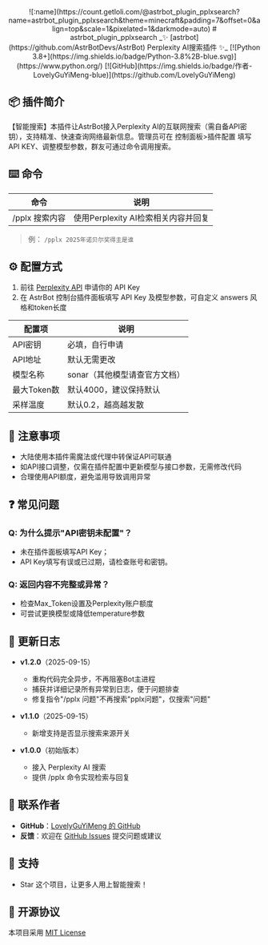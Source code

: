 </div>
<div align="center">
![:name](https://count.getloli.com/@astrbot_plugin_pplxsearch?name=astrbot_plugin_pplxsearch&theme=minecraft&padding=7&offset=0&align=top&scale=1&pixelated=1&darkmode=auto)
# astrbot_plugin_pplxsearch
_✨ [astrbot](https://github.com/AstrBotDevs/AstrBot) Perplexity AI搜索插件 ✨_
[![Python 3.8+](https://img.shields.io/badge/Python-3.8%2B-blue.svg)](https://www.python.org/)
[![GitHub](https://img.shields.io/badge/作者-LovelyGuYiMeng-blue)](https://github.com/LovelyGuYiMeng)
</div>

## 📦 插件简介
【智能搜索】本插件让AstrBot接入Perplexity AI的互联网搜索（需自备API密钥），支持精准、快速查询网络最新信息。管理员可在 控制面板>插件配置 填写API KEY、调整模型参数，群友可通过命令调用搜索。

## ⌨️ 命令
|     命令           |      说明                           |
|:------------------:|:-----------------------------------:|
| /pplx 搜索内容     | 使用Perplexity AI检索相关内容并回复  |

> 例： `/pplx 2025年诺贝尔奖得主是谁`

## ⚙️ 配置方式
1. 前往 [Perplexity API](https://www.perplexity.ai) 申请你的 API Key
2. 在 AstrBot 控制台插件面板填写 API Key 及模型参数，可自定义 answers 风格和token长度

| 配置项          | 说明                      |
| --------------- | ------------------------- |
| API密钥         | 必填，自行申请            |
| API地址         | 默认无需更改              |
| 模型名称        | sonar（其他模型请查官方文档） |
| 最大Token数     | 默认4000，建议保持默认    |
| 采样温度        | 默认0.2，越高越发散       |

## 📌 注意事项
- 大陆使用本插件需魔法或代理中转保证API可联通
- 如API接口调整，仅需在插件配置中更新模型与接口参数，无需修改代码
- 合理使用API额度，避免滥用导致调用异常

## ❓ 常见问题
### Q: 为什么提示"API密钥未配置"？
- 未在插件面板填写API Key；
- API Key填写有误或已过期，请检查账号和密钥。

### Q: 返回内容不完整或异常？
- 检查Max_Token设置及Perplexity账户额度
- 可尝试更换模型或降低temperature参数

## 📝 更新日志
- **v1.2.0**（2025-09-15）  
  - 重构代码完全异步，不再阻塞Bot主进程
  - 捕获并详细记录所有异常到日志，便于问题排查
  - 修复指令"/pplx 问题"不再搜索"pplx问题"，仅搜索"问题"

- **v1.1.0**（2025-09-15）  
  - 新增支持是否显示搜索来源开关  

- **v1.0.0**（初始版本）  
  - 接入 Perplexity AI 搜索  
  - 提供 /pplx 命令实现检索与回复  

## 🐔 联系作者
- **GitHub**：[LovelyGuYiMeng 的 GitHub](https://github.com/LovelyGuYiMeng)
- **反馈**：欢迎在 [GitHub Issues](https://github.com/LovelyGuYiMeng/astrbot_plugin_pplxsearch/issues) 提交问题或建议

## 🌟 支持
- Star 这个项目，让更多人用上智能搜索！

## 📜 开源协议
本项目采用 [MIT License](LICENSE)
